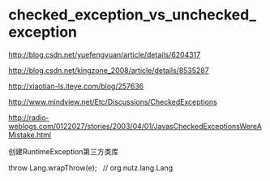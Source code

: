# checked_exception_vs_unchecked_exception

http://blog.csdn.net/yuefengyuan/article/details/6204317

http://blog.csdn.net/kingzone_2008/article/details/8535287

http://xiaotian-ls.iteye.com/blog/257636

http://www.mindview.net/Etc/Discussions/CheckedExceptions

http://radio-weblogs.com/0122027/stories/2003/04/01/JavasCheckedExceptionsWereAMistake.html

创建RuntimeException第三方类库

 throw Lang.wrapThrow(e);   // org.nutz.lang.Lang
